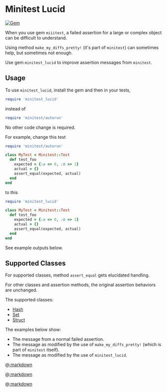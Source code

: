 # Minitest Lucid

[![Gem](https://img.shields.io/gem/v/minitest_lucid.svg?style=flat)](http://rubygems.org/gems/minitest_lucid "View this project in Rubygems")

When you use gem ```miiitest```, a failed assertion for a large or complex object can be difficult to understand.

Using method ```make_my_diffs_pretty!``` (it's part of ```minitest```) can sometimes help, but sometimes not enough.

Use gem ```minitest_lucid``` to improve assertion messages from ```minitest```.

## Usage

To use ```minitest_lucid```, install the gem and then in your tests,

```ruby
require 'minitest_lucid'
```

instead of

```ruby
require 'minitest/autorun'
```

No other code change is required.

For example, change this test

```ruby
require 'minitest/autorun'

class MyTest < Minitest::Test
  def test_foo
    expected = {:a => 0, :b => 1}
    actual = {}
    assert_equal(expected, actual)
  end
end
```

to this

```ruby
require 'minitest_lucid'

class MyTest < Minitest::Test
  def test_foo
    expected = {:a => 0, :b => 1}
    actual = {}
    assert_equal(expected, actual)
  end
end
```

See example outputs below.

## Supported Classes

For supported classes, method ```assert_equal``` gets elucidated handling.

For other classes and assertion methods, the original assertion behaviors are unchanged.

The supported classes:

- [Hash](#hash)
- [Set](#set)
- [Struct](#struct)

The examples below show:

- The message from a normal failed assertion.
- The message as modified by the use of ```make_my_diffs_pretty!``` (which is part of ```minitest``` itself).
- The message as modified by the use of ```minitest_lucid```.

@[:markdown](hash/template.md)

@[:markdown](set/template.md)

@[:markdown](struct/template.md)



